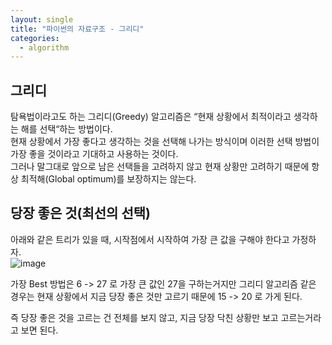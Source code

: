 ```yaml
---
layout: single
title: "파이썬의 자료구조 - 그리디"
categories:
  - algorithm
---
```



## 그리디
탐욕법이라고도 하는 그리디(Greedy) 알고리즘은 “현재 상황에서 최적이라고 생각하는 해를 선택“하는 방법이다. <br>
현재 상황에서 가장 좋다고 생각하는 것을 선택해 나가는 방식이며 이러한 선택 방법이 가장 좋을 것이라고 기대하고 사용하는 것이다. <br>
그러나 말그대로 앞으로 남은 선택들을 고려하지 않고 현재 상황만 고려하기 때문에 항상 최적해(Global optimum)를 보장하지는 않는다. <br>


## 당장 좋은 것(최선의 선택)
아래와 같은 트리가 있을 때, 시작점에서 시작하여 가장 큰 값을 구해야 한다고 가정하자. <br>
![image](https://user-images.githubusercontent.com/81789003/204081096-a1f3c291-9735-469a-9edd-77d461c92ff3.png)


가장 Best 방법은 6 -> 27 로 가장 큰 값인 27을 구하는거지만 그리디 알고리즘 같은 경우는 현재 상황에서 지금 당장 좋은 것만 고르기 때문에 15 -> 20 로 가게 된다. <br>

즉 당장 좋은 것을 고르는 건 전체를 보지 않고, 지금 당장 닥친 상황만 보고 고르는거라고 보면 된다. <br>

